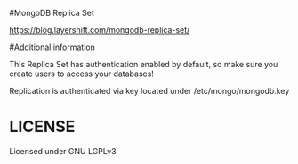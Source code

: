 #MongoDB Replica Set

https://blog.layershift.com/mongodb-replica-set/

#Additional information

This Replica Set has authentication enabled by default, so make sure you create users to access your databases!

Replication is authenticated via key located under /etc/mongo/mongodb.key

# LICENSE

Licensed under GNU LGPLv3
